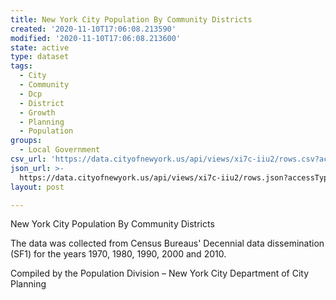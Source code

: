 ```yaml
---
title: New York City Population By Community Districts
created: '2020-11-10T17:06:08.213590'
modified: '2020-11-10T17:06:08.213600'
state: active
type: dataset
tags:
  - City
  - Community
  - Dcp
  - District
  - Growth
  - Planning
  - Population
groups:
  - Local Government
csv_url: 'https://data.cityofnewyork.us/api/views/xi7c-iiu2/rows.csv?accessType=DOWNLOAD'
json_url: >-
  https://data.cityofnewyork.us/api/views/xi7c-iiu2/rows.json?accessType=DOWNLOAD
layout: post

---
```

New York City Population By Community Districts

The data was collected from Census Bureaus' Decennial data dissemination (SF1) for the years 1970, 1980, 1990, 2000 and 2010.

Compiled by the Population Division – New York City Department of City Planning
